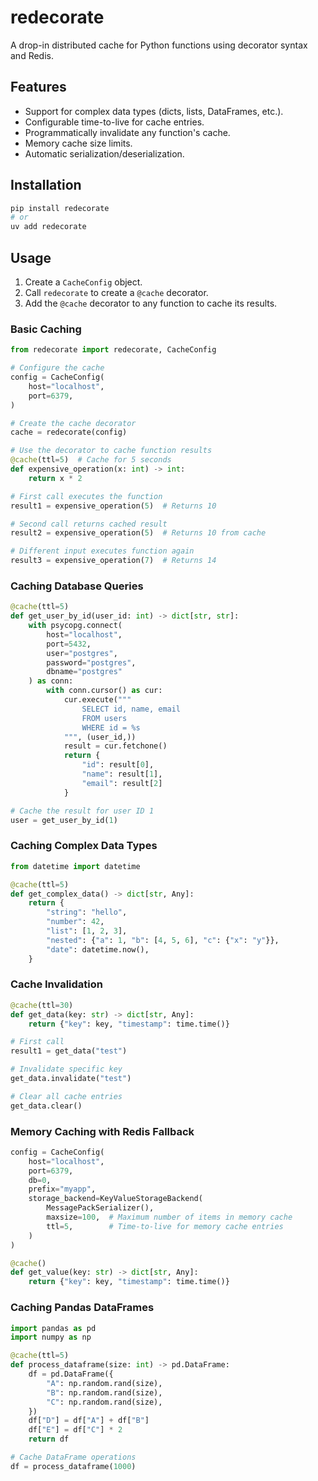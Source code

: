 # redecorate

A drop-in distributed cache for Python functions using decorator syntax and Redis.

## Features

- Support for complex data types (dicts, lists, DataFrames, etc.).
- Configurable time-to-live for cache entries.
- Programmatically invalidate any function's cache.
- Memory cache size limits.
- Automatic serialization/deserialization.


## Installation

```bash
pip install redecorate
# or
uv add redecorate
```

## Usage

1. Create a `CacheConfig` object.
2. Call `redecorate` to create a `@cache` decorator.
3. Add the `@cache` decorator to any function to cache its results.

### Basic Caching

```python
from redecorate import redecorate, CacheConfig

# Configure the cache
config = CacheConfig(
    host="localhost",
    port=6379,
)

# Create the cache decorator
cache = redecorate(config)

# Use the decorator to cache function results
@cache(ttl=5)  # Cache for 5 seconds
def expensive_operation(x: int) -> int:
    return x * 2

# First call executes the function
result1 = expensive_operation(5)  # Returns 10

# Second call returns cached result
result2 = expensive_operation(5)  # Returns 10 from cache

# Different input executes function again
result3 = expensive_operation(7)  # Returns 14
```

### Caching Database Queries

```python
@cache(ttl=5)
def get_user_by_id(user_id: int) -> dict[str, str]:
    with psycopg.connect(
        host="localhost",
        port=5432,
        user="postgres",
        password="postgres",
        dbname="postgres"
    ) as conn:
        with conn.cursor() as cur:
            cur.execute("""
                SELECT id, name, email
                FROM users
                WHERE id = %s
            """, (user_id,))
            result = cur.fetchone()
            return {
                "id": result[0],
                "name": result[1],
                "email": result[2]
            }

# Cache the result for user ID 1
user = get_user_by_id(1)
```

### Caching Complex Data Types

```python
from datetime import datetime

@cache(ttl=5)
def get_complex_data() -> dict[str, Any]:
    return {
        "string": "hello",
        "number": 42,
        "list": [1, 2, 3],
        "nested": {"a": 1, "b": [4, 5, 6], "c": {"x": "y"}},
        "date": datetime.now(),
    }
```

### Cache Invalidation

```python
@cache(ttl=30)
def get_data(key: str) -> dict[str, Any]:
    return {"key": key, "timestamp": time.time()}

# First call
result1 = get_data("test")

# Invalidate specific key
get_data.invalidate("test")

# Clear all cache entries
get_data.clear()
```

### Memory Caching with Redis Fallback

```python
config = CacheConfig(
    host="localhost",
    port=6379,
    db=0,
    prefix="myapp",
    storage_backend=KeyValueStorageBackend(
        MessagePackSerializer(),
        maxsize=100,  # Maximum number of items in memory cache
        ttl=5,        # Time-to-live for memory cache entries
    )
)

@cache()
def get_value(key: str) -> dict[str, Any]:
    return {"key": key, "timestamp": time.time()}
```

### Caching Pandas DataFrames

```python
import pandas as pd
import numpy as np

@cache(ttl=5)
def process_dataframe(size: int) -> pd.DataFrame:
    df = pd.DataFrame({
        "A": np.random.rand(size),
        "B": np.random.rand(size),
        "C": np.random.rand(size),
    })
    df["D"] = df["A"] + df["B"]
    df["E"] = df["C"] * 2
    return df

# Cache DataFrame operations
df = process_dataframe(1000)
```
